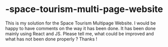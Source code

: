 # -space-tourism-multi-page-website
This is my solution for the Space Tourism Multipage Website. I would be happy to have comments on the way it has been done. It has been done mainly using React and JS. Please tell me, what could be improved and what has not been done properly ? Thanks !
